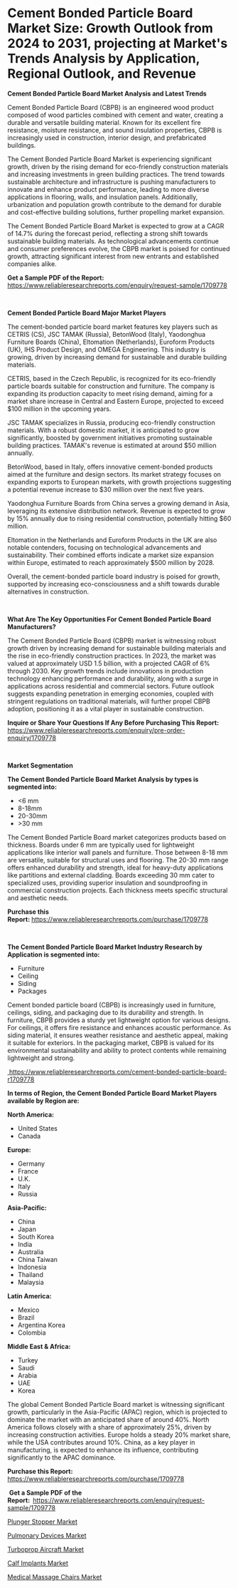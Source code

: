 <p><h1>Cement Bonded Particle Board Market Size: Growth Outlook from 2024 to 2031, projecting at Market's Trends Analysis by Application, Regional Outlook, and Revenue</h1></p><p><strong>Cement Bonded Particle Board Market Analysis and Latest Trends</strong></p>
<p><p>Cement Bonded Particle Board (CBPB) is an engineered wood product composed of wood particles combined with cement and water, creating a durable and versatile building material. Known for its excellent fire resistance, moisture resistance, and sound insulation properties, CBPB is increasingly used in construction, interior design, and prefabricated buildings.</p><p>The Cement Bonded Particle Board Market is experiencing significant growth, driven by the rising demand for eco-friendly construction materials and increasing investments in green building practices. The trend towards sustainable architecture and infrastructure is pushing manufacturers to innovate and enhance product performance, leading to more diverse applications in flooring, walls, and insulation panels. Additionally, urbanization and population growth contribute to the demand for durable and cost-effective building solutions, further propelling market expansion.</p><p>The Cement Bonded Particle Board Market is expected to grow at a CAGR of 14.7% during the forecast period, reflecting a strong shift towards sustainable building materials. As technological advancements continue and consumer preferences evolve, the CBPB market is poised for continued growth, attracting significant interest from new entrants and established companies alike.</p></p>
<p><strong>Get a Sample PDF of the Report:&nbsp;</strong> <a href="https://www.reliableresearchreports.com/enquiry/request-sample/1709778?utm_campaign=1424&utm_medium=2&utm_source=Github&utm_content=ia&utm_term=21102024&utm_id=cement-bonded-particle-board">https://www.reliableresearchreports.com/enquiry/request-sample/1709778</a></p>
<p>&nbsp;</p>
<p><strong>Cement Bonded Particle Board Major Market Players</strong></p>
<p><p>The cement-bonded particle board market features key players such as CETRIS (CS), JSC TAMAK (Russia), BetonWood (Italy), Yaodonghua Furniture Boards (China), Eltomation (Netherlands), Euroform Products (UK), IHS Product Design, and OMEGA Engineering. This industry is growing, driven by increasing demand for sustainable and durable building materials.</p><p>CETRIS, based in the Czech Republic, is recognized for its eco-friendly particle boards suitable for construction and furniture. The company is expanding its production capacity to meet rising demand, aiming for a market share increase in Central and Eastern Europe, projected to exceed $100 million in the upcoming years.</p><p>JSC TAMAK specializes in Russia, producing eco-friendly construction materials. With a robust domestic market, it is anticipated to grow significantly, boosted by government initiatives promoting sustainable building practices. TAMAK's revenue is estimated at around $50 million annually.</p><p>BetonWood, based in Italy, offers innovative cement-bonded products aimed at the furniture and design sectors. Its market strategy focuses on expanding exports to European markets, with growth projections suggesting a potential revenue increase to $30 million over the next five years.</p><p>Yaodonghua Furniture Boards from China serves a growing demand in Asia, leveraging its extensive distribution network. Revenue is expected to grow by 15% annually due to rising residential construction, potentially hitting $60 million.</p><p>Eltomation in the Netherlands and Euroform Products in the UK are also notable contenders, focusing on technological advancements and sustainability. Their combined efforts indicate a market size expansion within Europe, estimated to reach approximately $500 million by 2028.</p><p>Overall, the cement-bonded particle board industry is poised for growth, supported by increasing eco-consciousness and a shift towards durable alternatives in construction.</p></p>
<p>&nbsp;</p>
<p><strong>What Are The Key Opportunities For Cement Bonded Particle Board Manufacturers?</strong></p>
<p><p>The Cement Bonded Particle Board (CBPB) market is witnessing robust growth driven by increasing demand for sustainable building materials and the rise in eco-friendly construction practices. In 2023, the market was valued at approximately USD 1.5 billion, with a projected CAGR of 6% through 2030. Key growth trends include innovations in production technology enhancing performance and durability, along with a surge in applications across residential and commercial sectors. Future outlook suggests expanding penetration in emerging economies, coupled with stringent regulations on traditional materials, will further propel CBPB adoption, positioning it as a vital player in sustainable construction.</p></p>
<p><strong>Inquire or Share Your Questions If Any Before Purchasing This Report:</strong> <a href="https://www.reliableresearchreports.com/enquiry/pre-order-enquiry/1709778?utm_campaign=1424&utm_medium=2&utm_source=Github&utm_content=ia&utm_term=21102024&utm_id=cement-bonded-particle-board">https://www.reliableresearchreports.com/enquiry/pre-order-enquiry/1709778</a></p>
<p>&nbsp;</p>
<p><strong>Market Segmentation</strong></p>
<p><strong>The Cement Bonded Particle Board Market Analysis by types is segmented into:</strong></p>
<p><ul><li><6 mm</li><li>8-18mm</li><li>20-30mm</li><li>>30 mm</li></ul></p>
<p><p>The Cement Bonded Particle Board market categorizes products based on thickness. Boards under 6 mm are typically used for lightweight applications like interior wall panels and furniture. Those between 8-18 mm are versatile, suitable for structural uses and flooring. The 20-30 mm range offers enhanced durability and strength, ideal for heavy-duty applications like partitions and external cladding. Boards exceeding 30 mm cater to specialized uses, providing superior insulation and soundproofing in commercial construction projects. Each thickness meets specific structural and aesthetic needs.</p></p>
<p><strong>Purchase this Report:&nbsp;</strong><a href="https://www.reliableresearchreports.com/purchase/1709778?utm_campaign=1424&utm_medium=2&utm_source=Github&utm_content=ia&utm_term=21102024&utm_id=cement-bonded-particle-board">https://www.reliableresearchreports.com/purchase/1709778</a></p>
<p>&nbsp;</p>
<p><strong>The Cement Bonded Particle Board Market Industry Research by Application is segmented into:</strong></p>
<p><ul><li>Furniture</li><li>Ceiling</li><li>Siding</li><li>Packages</li></ul></p>
<p><p>Cement bonded particle board (CBPB) is increasingly used in furniture, ceilings, siding, and packaging due to its durability and strength. In furniture, CBPB provides a sturdy yet lightweight option for various designs. For ceilings, it offers fire resistance and enhances acoustic performance. As siding material, it ensures weather resistance and aesthetic appeal, making it suitable for exteriors. In the packaging market, CBPB is valued for its environmental sustainability and ability to protect contents while remaining lightweight and strong.</p></p>
<p><a href="https://www.reliableresearchreports.com/cement-bonded-particle-board-r1709778?utm_campaign=1424&utm_medium=2&utm_source=Github&utm_content=ia&utm_term=21102024&utm_id=cement-bonded-particle-board">&nbsp;https://www.reliableresearchreports.com/cement-bonded-particle-board-r1709778</a></p>
<p><strong>In terms of Region, the Cement Bonded Particle Board Market Players available by Region are:</strong></p>
<p>
    <p> <strong> North America: </strong>
        <ul>
            <li>United States</li>
            <li>Canada</li>
        </ul>
        </p> 
    <p> <strong> Europe: </strong>
        <ul>
            <li>Germany</li>
            <li>France</li>
            <li>U.K.</li>
            <li>Italy</li>
            <li>Russia</li>
        </ul>
        </p> 
    <p> <strong> Asia-Pacific: </strong>
        <ul>
            <li>China</li>
            <li>Japan</li>
            <li>South Korea</li>
            <li>India</li>
            <li>Australia</li>
            <li>China Taiwan</li>
            <li>Indonesia</li>
            <li>Thailand</li>
            <li>Malaysia</li>
        </ul>
        </p> 
    <p> <strong> Latin America: </strong>
        <ul>
            <li>Mexico</li>
            <li>Brazil</li>
            <li>Argentina Korea</li>
            <li>Colombia</li>
        </ul>
        </p> 
    <p> <strong> Middle East & Africa: </strong>
        <ul>
            <li>Turkey</li>
            <li>Saudi</li>
            <li>Arabia</li>
            <li>UAE</li>
            <li>Korea</li>
        </ul>
    </p>
    </p>
<p><p>The global Cement Bonded Particle Board market is witnessing significant growth, particularly in the Asia-Pacific (APAC) region, which is projected to dominate the market with an anticipated share of around 40%. North America follows closely with a share of approximately 25%, driven by increasing construction activities. Europe holds a steady 20% market share, while the USA contributes around 10%. China, as a key player in manufacturing, is expected to enhance its influence, contributing significantly to the APAC dominance.</p></p>
<p><strong>Purchase this Report: </strong><a href="https://www.reliableresearchreports.com/purchase/1709778?utm_campaign=1424&utm_medium=2&utm_source=Github&utm_content=ia&utm_term=21102024&utm_id=cement-bonded-particle-board">https://www.reliableresearchreports.com/purchase/1709778</a></p>
<p>&nbsp;<strong>Get a Sample PDF of the Report:&nbsp;&nbsp;</strong><a href="https://www.reliableresearchreports.com/enquiry/request-sample/1709778?utm_campaign=1424&utm_medium=2&utm_source=Github&utm_content=ia&utm_term=21102024&utm_id=cement-bonded-particle-board">https://www.reliableresearchreports.com/enquiry/request-sample/1709778</a></p>
<p><strong></strong></p>
<p><p><a href="https://www.linkedin.com/pulse/emerging-opportunities-challenges-global-plunger-ymtnf?utm_campaign=1424&utm_medium=2&utm_source=Github&utm_content=ia&utm_term=21102024&utm_id=cement-bonded-particle-board">Plunger Stopper Market</a></p><p><a href="https://www.linkedin.com/pulse/emerging-trends-pulmonary-devices-market-detailed-stayf?utm_campaign=1424&utm_medium=2&utm_source=Github&utm_content=ia&utm_term=21102024&utm_id=cement-bonded-particle-board">Pulmonary Devices Market</a></p><p><a href="https://github.com/wwwkeltoum/Market-Research-Report-List-5/blob/main/turboprop-aircraft-market.md?utm_campaign=1424&utm_medium=2&utm_source=Github&utm_content=ia&utm_term=21102024&utm_id=cement-bonded-particle-board">Turboprop Aircraft Market</a></p><p><a href="https://www.linkedin.com/pulse/global-calf-implants-market-trends-analysis-future-growth-nvljc?utm_campaign=1424&utm_medium=2&utm_source=Github&utm_content=ia&utm_term=21102024&utm_id=cement-bonded-particle-board">Calf Implants Market</a></p><p><a href="https://www.linkedin.com/pulse/medical-massage-chairs-market-size-share-trends-analysis-tee3f?utm_campaign=1424&utm_medium=2&utm_source=Github&utm_content=ia&utm_term=21102024&utm_id=cement-bonded-particle-board">Medical Massage Chairs Market</a></p></p>